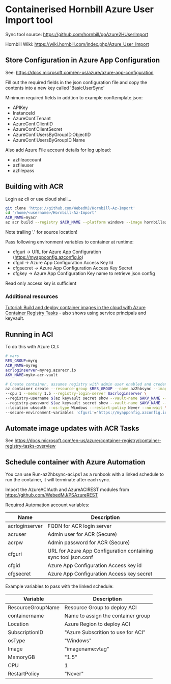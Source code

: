 # Containerised Hornbill Azure User Import tool

Sync tool source: <https://github.com/hornbill/goAzure2HUserImport>

Hornbill Wiki: <https://wiki.hornbill.com/index.php/Azure_User_Import>

## Store Configuration in Azure App Configuration

See: <https://docs.microsoft.com/en-us/azure/azure-app-configuration>

Fill out the required fields in the json configuration file and copy the contents into a new key called 'BasicUserSync'

Minimum required fields in addtion to example conftemplate.json:

* APIKey
* InstanceId
* AzureConf.Tenant
* AzureConf.ClientID
* AzureConf.ClientSecret
* AzureConf.UsersByGroupID.ObjectID
* AzureConf.UsersByGroupID.Name

Also add Azure File account details for log upload:

* azfileaccount
* azfileuser
* azfilepass

## Building with ACR

Login az cli or use cloud shell...

```sh
git clone 'https://github.com/WebedMJ/Hornbill-Az-Import'
cd '/home/<username>/Hornbill-Az-Import'
ACR_NAME=myacr
az acr build --registry $ACR_NAME --platform windows --image hornbillazimport:v1 .
```

Note trailing '.' for source location!

Pass following environment variables to container at runtime:

* cfguri -> URL for Azure App Configuration (<https://myappconfig.azconfig.io>)
* cfgid -> Azure App Configuration Access Key Id
* cfgsecret -> Azure App Configuration Access Key Secret
* cfgkey -> Azure App Configuration Key name to retrieve json config

Read only access key is sufficient

### Additional resources

[Tutorial: Build and deploy container images in the cloud with Azure Container Registry Tasks](https://docs.microsoft.com/en-us/azure/container-registry/container-registry-tutorial-quick-task) - also shows using service principals and keyvault.

## Running in ACI

To do this with Azure CLI:

```sh
# vars
RES_GROUP=myrg
ACR_NAME=myreg
acrloginserver=myreg.azurecr.io
AKV_NAME=mykv-acr-vault

# Create container, assumes registry with admin user enabled and credentials stored in Key Vaul as per MS ACR tutorial...
az container create --resource-group $RES_GROUP --name az2hbsync --image myreg.azurecr.io/hornbillazimport:v1 \
--cpu 1 --memory 1.5 --registry-login-server $acrloginserver \
--registry-username $(az keyvault secret show --vault-name $AKV_NAME --name $ACR_NAME-pull-usr --query value -o tsv) \
--registry-password $(az keyvault secret show --vault-name $AKV_NAME --name $ACR_NAME-pull-pwd --query value -o tsv) \
--location uksouth --os-type Windows --restart-policy Never --no-wait \
--secure-environment-variables 'cfguri'='https://myapponfig.azconfig.io' 'cfgid'='accesskeyid' 'cfgsecret'='accesskeysupersecret' 'cfgkey'='BasicUserSync'
```

## Automate image updates with ACR Tasks

See <https://docs.microsoft.com/en-us/azure/container-registry/container-registry-tasks-overview>

## Schedule container with Azure Automation

You can use Run-az2hbsync-aci.ps1 as a runbook with a linked schedule to run the container, it will terminate after each sync.

Import the AzureACIAuth and AzureACIREST modules from <https://github.com/WebedMJ/PSAzureREST>

Required Automation account variables:

| Name           | Description                                                    |
|----------------|----------------------------------------------------------------|
| acrloginserver | FQDN for ACR login server                                      |
| acruser        | Admin user for ACR (Secure)                                    |
| acrpw          | Admin password for ACR (Secure)                                |
| cfguri         | URL for Azure App Configuration containing sync tool json.conf |
| cfgid          | Azure App Configuration Access key id                          |
| cfgsecret      | Azure App Configuration Access key secret                      |

Example variables to pass with the linked schedule:

| Variable          | Description                        |
|-------------------|------------------------------------|
| ResourceGroupName | Resource Group to deploy ACI       |
| containername     | Name to assign the container group |
| Location          | Azure Region to deploy ACI         |
| SubscriptionID    | "Azure Subscrition to use for ACI" |
| osType            | "Windows"                          |
| Image             | "imagename:vtag"                   |
| MemoryGB          | "1.5"                              |
| CPU               | 1                                  |
| RestartPolicy     | "Never"                            |
